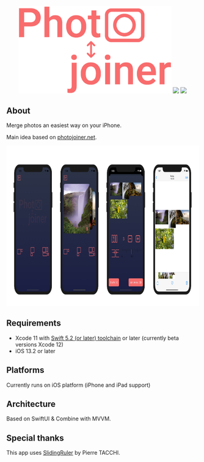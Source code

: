 <div align="center">
    <img src="https://github.com/c-villain/PhotoJoiner/blob/master/.assets/logo.png" width="400pt">
    <img src=https://img.shields.io/badge/Swift-5.2-orange.svg>
    <img src=https://img.shields.io/badge/Platform-iOS_13.2-green.svg>
</div>

## About

Merge photos an easiest way on your iPhone.

Main idea based on [photojoiner.net](https://old.photojoiner.net).

<p align="center">
<img src="https://github.com/c-villain/PhotoJoiner/blob/master/.assets/fullscreen.jpg" alt="PhotoJoiner Screenshots" height="420">
</p>

## Requirements

- Xcode 11 with [Swift 5.2 (or later) toolchain](https://swift.org/download/#snapshots) or later (currently beta versions Xcode 12)
- iOS 13.2 or later

## Platforms

Currently runs on iOS platform (iPhone and iPad support)

## Architecture

Based on SwiftUI & Combine with MVVM. 

## Special thanks

This app uses [SlidingRuler](https://github.com/Pyroh/SlidingRuler) by Pierre TACCHI.
